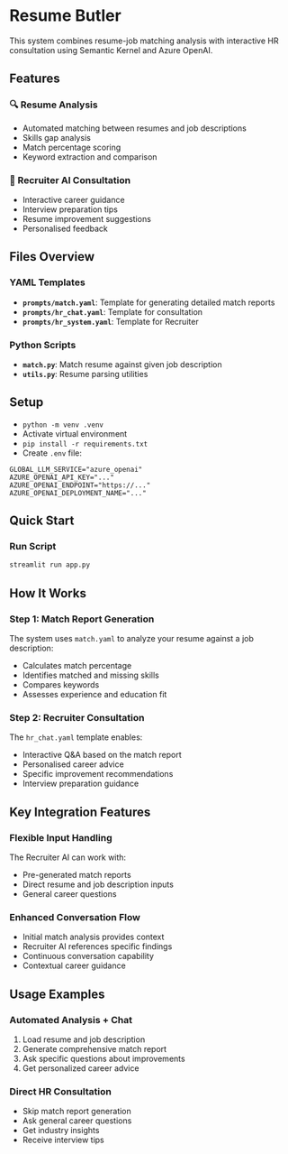 # Resume Butler

This system combines resume-job matching analysis with interactive HR consultation using Semantic Kernel and Azure OpenAI.

## Features

### 🔍 Resume Analysis
- Automated matching between resumes and job descriptions
- Skills gap analysis
- Match percentage scoring
- Keyword extraction and comparison

### 🤖 Recruiter AI Consultation
- Interactive career guidance
- Interview preparation tips
- Resume improvement suggestions
- Personalised feedback

## Files Overview

### YAML Templates
- **`prompts/match.yaml`**: Template for generating detailed match reports
- **`prompts/hr_chat.yaml`**: Template for consultation
- **`prompts/hr_system.yaml`**: Template for Recruiter

### Python Scripts
- **`match.py`**: Match resume against given job description
- **`utils.py`**: Resume parsing utilities

## Setup

- `python -m venv .venv`
- Activate virtual environment
- `pip install -r requirements.txt`
- Create `.env` file:
```
GLOBAL_LLM_SERVICE="azure_openai"
AZURE_OPENAI_API_KEY="..."
AZURE_OPENAI_ENDPOINT="https://..."
AZURE_OPENAI_DEPLOYMENT_NAME="..."
```

## Quick Start

### Run Script
```bash
streamlit run app.py
```

## How It Works

### Step 1: Match Report Generation
The system uses `match.yaml` to analyze your resume against a job description:
- Calculates match percentage
- Identifies matched and missing skills
- Compares keywords
- Assesses experience and education fit

### Step 2: Recruiter Consultation
The `hr_chat.yaml` template enables:
- Interactive Q&A based on the match report
- Personalised career advice
- Specific improvement recommendations
- Interview preparation guidance

## Key Integration Features

### Flexible Input Handling
The Recruiter AI can work with:
- Pre-generated match reports
- Direct resume and job description inputs
- General career questions

### Enhanced Conversation Flow
- Initial match analysis provides context
- Recruiter AI references specific findings
- Continuous conversation capability
- Contextual career guidance

## Usage Examples

### Automated Analysis + Chat
1. Load resume and job description
2. Generate comprehensive match report
3. Ask specific questions about improvements
4. Get personalized career advice

### Direct HR Consultation
- Skip match report generation
- Ask general career questions
- Get industry insights
- Receive interview tips